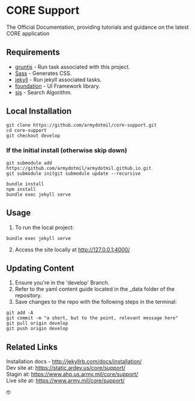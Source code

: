 # CORE Support
The Official Documentation, providing tutorials and guidance on the latest CORE application

## Requirements

* [gruntjs](http://gruntjs.com/) - Run task associated with this project.
* [Sass](http://sass-lang.com/install) - Generates CSS.
* [jekyll](http://jekyllrb.com/) - Run jekyll associated tasks.
* [foundation](https://foundation.zurb.com) - UI Framework library.
* [sjs](https://github.com/christian-fei/Simple-Jekyll-Search) - Search Algorithm.

## Local Installation

```
git clone https://github.com/armydotmil/core-support.git
cd core-support
git checkout develop
```
### If the initial install (otherwise skip down)
```
git submodule add https://github.com/armydotmil/armydotmil.github.io.git
git submodule initgit submodule update --recursive
```

```
bundle install
npm install
bundle exec jekyll serve
```

## Usage
1. To run the local project:
```
bundle exec jekyll serve
```
2. Access the site locally at http://127.0.0.1:4000/

## Updating Content

1. Ensure you're in the 'develop' Branch.
1. Refer to the yaml content guide located in the _data folder of the repository.
1. Save changes to the repo with the following steps in the terminal:
```
git add -A
git commit -m "a short, but to the point, relevant message here"
git pull origin develop
git push origin develop
```

## Related Links
Installation docs - http://jekyllrb.com/docs/installation/  
Dev site at: https://static.ardev.us/core/support/  
Stagin at: https://www.ahp.us.army.mil/core/support/  
Live site at: https://www.army.mil/core/support/  

:nerd_face:
